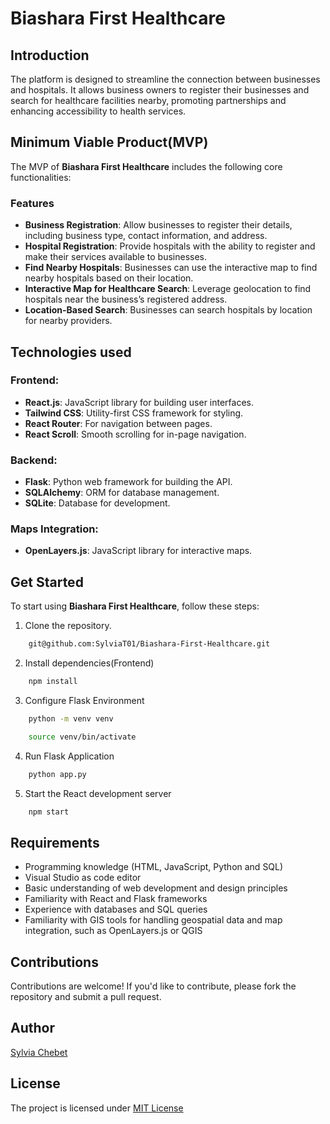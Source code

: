 # Biashara First Healthcare

## Introduction
The platform is designed to streamline the connection between businesses and hospitals. It allows business owners to register their businesses and search for healthcare facilities nearby, promoting partnerships and enhancing accessibility to health services.

## Minimum Viable Product(MVP)
The MVP of **Biashara First Healthcare** includes the following core functionalities:
### Features
- **Business Registration**: Allow businesses to register their details, including business type, contact information, and address.
- **Hospital Registration**: Provide hospitals with the ability to register and make their services available to businesses.
- **Find Nearby Hospitals**: Businesses can use the interactive map to find nearby hospitals based on their location.
- **Interactive Map for Healthcare Search**: Leverage geolocation to find hospitals near the business’s registered address.
- **Location-Based Search**: Businesses can search hospitals by location for nearby providers.

## Technologies used
### Frontend:
- **React.js**: JavaScript library for building user interfaces.
- **Tailwind CSS**: Utility-first CSS framework for styling.
- **React Router**: For navigation between pages.
- **React Scroll**: Smooth scrolling for in-page navigation.
### Backend:
- **Flask**: Python web framework for building the API.
- **SQLAlchemy**: ORM for database management.
- **SQLite**: Database for development.
### Maps Integration:
- **OpenLayers.js**: JavaScript library for interactive maps.

## Get Started
To start using **Biashara First Healthcare**, follow these steps:
1. Clone the repository.
```bash
    git@github.com:SylviaT01/Biashara-First-Healthcare.git
```
2. Install dependencies(Frontend)
```bash
    npm install
```
3. Configure Flask Environment
```bash
    python -m venv venv
```
```bash
    source venv/bin/activate
```
4. Run Flask Application
```bash
    python app.py
```
5. Start the React development server
```bash
    npm start
```
## Requirements
- Programming knowledge (HTML, JavaScript, Python and SQL)
- Visual Studio as code editor
- Basic understanding of web development and design principles
- Familiarity with React and Flask frameworks
- Experience with databases and SQL queries
- Familiarity with GIS tools for handling geospatial data and map integration, such as OpenLayers.js or QGIS

## Contributions

Contributions are welcome! If you'd like to contribute, please fork the repository and submit a pull request.

## Author
[Sylvia Chebet](https://github.com/SylviaT01)

## License
The project is licensed under [MIT License](LICENSE)


